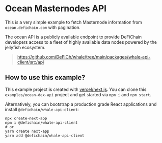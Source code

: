 # Ocean Masternodes API

This is a very simple example to fetch Masternode information from `ocean.defichain.com` with pagination.

The ocean API is a publicly available endpoint to provide DeFiChain developers access to a fleet of highly available
data nodes powered by the jellyfish ecosystem.

> https://github.com/DeFiCh/whale/tree/main/packages/whale-api-client/src/api

## How to use this example?

This example project is created with [vercel/next.js](https://github.com/vercel/next.js). You can clone
this `examples/ocean-dex-api` project and get started via `npm i` and `npm start`.

Alternatively, you can bootstrap a production grade React applications and install `@defichain/whale-api-client`:

```
npx create-next-app
npm i @defichain/whale-api-client
# or
yarn create next-app
yarn add @defichain/whale-api-client
```


